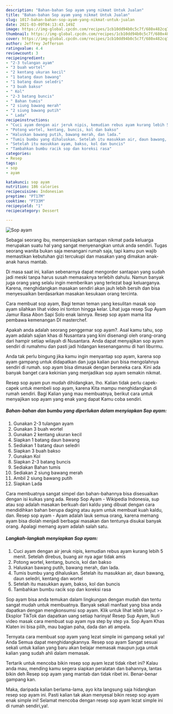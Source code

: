 ```yaml
---
description: "Bahan-bahan Sop ayam yang nikmat Untuk Jualan"
title: "Bahan-bahan Sop ayam yang nikmat Untuk Jualan"
slug: 1017-bahan-bahan-sop-ayam-yang-nikmat-untuk-jualan
date: 2021-03-09T04:13:43.149Z
image: https://img-global.cpcdn.com/recipes/1cb10dd94b0c5c7f/680x482cq70/sop-ayam-foto-resep-utama.jpg
thumbnail: https://img-global.cpcdn.com/recipes/1cb10dd94b0c5c7f/680x482cq70/sop-ayam-foto-resep-utama.jpg
cover: https://img-global.cpcdn.com/recipes/1cb10dd94b0c5c7f/680x482cq70/sop-ayam-foto-resep-utama.jpg
author: Jeffrey Jefferson
ratingvalue: 4.4
reviewcount: 3
recipeingredient:
- "2-3 tulangan ayam"
- "3 buah wortel"
- "2 kentang ukuran kecil"
- "1 batang daun bawang"
- "1 batang daun seledri"
- "3 buah bakso"
- " Kol"
- "2-3 batang buncis"
- " Bahan tumis"
- "2 siung bawang merah"
- "2 siung bawang putih"
- " Lada"
recipeinstructions:
- "Cuci ayam dengan air jeruk nipis, kemudian rebus ayam kurang lebih 5 menit. Setelah direbus, buang air nya agar tidak amis"
- "Potong wortel, kentang, buncis, kol dan bakso"
- "Haluskan bawang putih, bawang merah, dan lada."
- "Tumis bumbu yang dihaluskan. Setelah itu masukkan air, daun bawang, daun seledri, kentang dan wortel"
- "Setelah itu masukkan ayam, bakso, kol dan buncis"
- "Tambahkan bumbu racik sop dan koreksi rasa"
categories:
- Resep
tags:
- sop
- ayam

katakunci: sop ayam 
nutrition: 186 calories
recipecuisine: Indonesian
preptime: "PT17M"
cooktime: "PT33M"
recipeyield: "1"
recipecategory: Dessert

---
```



![Sop ayam](https://img-global.cpcdn.com/recipes/1cb10dd94b0c5c7f/680x482cq70/sop-ayam-foto-resep-utama.jpg)

Sebagai seorang ibu, mempersiapkan santapan nikmat pada keluarga merupakan suatu hal yang sangat menyenangkan untuk anda sendiri. Tugas seorang  wanita bukan saja menangani rumah saja, tapi kamu pun wajib memastikan kebutuhan gizi tercukupi dan masakan yang dimakan anak-anak harus mantab.

Di masa  saat ini, kalian sebenarnya dapat mengorder santapan yang sudah jadi meski tanpa harus susah memasaknya terlebih dahulu. Namun banyak juga orang yang selalu ingin memberikan yang terlezat bagi keluarganya. Karena, menghidangkan masakan sendiri akan jauh lebih bersih dan bisa menyesuaikan berdasarkan masakan kesukaan orang tercinta. 

Cara membuat sop ayam, Bagi teman teman yang kesulitan masak sop ayam silahkan lihat video ini tonton hingga kelar. Lihat juga resep Sup Ayam Jamur Rasa Abon Sapi Solo enak lainnya. Resep sop ayam mama lita pembawa kemenangan DI masterchef.

Apakah anda adalah seorang penggemar sop ayam?. Asal kamu tahu, sop ayam adalah sajian khas di Nusantara yang kini disenangi oleh orang-orang dari hampir setiap wilayah di Nusantara. Anda dapat menyajikan sop ayam sendiri di rumahmu dan pasti jadi hidangan kesenanganmu di hari liburmu.

Anda tak perlu bingung jika kamu ingin menyantap sop ayam, karena sop ayam gampang untuk didapatkan dan juga kalian pun bisa mengolahnya sendiri di rumah. sop ayam bisa dimasak dengan beraneka cara. Kini ada banyak banget cara kekinian yang menjadikan sop ayam semakin nikmat.

Resep sop ayam pun mudah dihidangkan, lho. Kalian tidak perlu capek-capek untuk membeli sop ayam, karena Kita mampu menghidangkan di rumah sendiri. Bagi Kalian yang mau membuatnya, berikut cara untuk menyajikan sop ayam yang enak yang dapat Kamu coba sendiri.

<!--inarticleads1-->

##### Bahan-bahan dan bumbu yang diperlukan dalam menyiapkan Sop ayam:

1. Gunakan 2-3 tulangan ayam
1. Gunakan 3 buah wortel
1. Gunakan 2 kentang ukuran kecil
1. Siapkan 1 batang daun bawang
1. Sediakan 1 batang daun seledri
1. Siapkan 3 buah bakso
1. Gunakan  Kol
1. Siapkan 2-3 batang buncis
1. Sediakan  Bahan tumis
1. Sediakan 2 siung bawang merah
1. Ambil 2 siung bawang putih
1. Siapkan  Lada


Cara membuatnya sangat simpel dan bahan-bahannya bisa disesuaikan dengan isi kulkas yang ada. Resep Sop Ayam - Wikipedia Indonesia, sup atau sop adalah masakan berkuah dari kaldu yang dibuat dengan cara mendidihkan bahan berupa daging atau ayam untuk membuat kuah kaldu, dan. Resep sop ayam - Ayam adalah lauk semua orang, karena memang ayam bisa diolah menjadi berbagai masakan dan tentunya disukai banyak orang. Apalagi memang ayam adalah salah satu. 

<!--inarticleads2-->

##### Langkah-langkah menyiapkan Sop ayam:

1. Cuci ayam dengan air jeruk nipis, kemudian rebus ayam kurang lebih 5 menit. Setelah direbus, buang air nya agar tidak amis
1. Potong wortel, kentang, buncis, kol dan bakso
1. Haluskan bawang putih, bawang merah, dan lada.
1. Tumis bumbu yang dihaluskan. Setelah itu masukkan air, daun bawang, daun seledri, kentang dan wortel
1. Setelah itu masukkan ayam, bakso, kol dan buncis
1. Tambahkan bumbu racik sop dan koreksi rasa


Sop ayam bisa anda temukan dalam lingkungan dengan mudah dan tentu sangat mudah untuk membuatnya. Banyak sekali manfaat yang bisa anda dapatkan dengan mengkonsumsi sop ayam. Klik untuk lihat lebih lanjut &gt;&gt; Eksplor TikTok dan dapatkan uang setiap harinya! Resep Sup Ayam, Ikuti video masak cara membuat sup ayam nya step by step ya. Sop Ayam Khas Klaten ini bisa pilih, mau bagian paha, dada dan ati ampela. 

Ternyata cara membuat sop ayam yang lezat simple ini gampang sekali ya! Anda Semua dapat menghidangkannya. Resep sop ayam Sangat sesuai sekali untuk kalian yang baru akan belajar memasak maupun juga untuk kalian yang sudah ahli dalam memasak.

Tertarik untuk mencoba bikin resep sop ayam lezat tidak ribet ini? Kalau anda mau, mending kamu segera siapkan peralatan dan bahannya, lantas bikin deh Resep sop ayam yang mantab dan tidak ribet ini. Benar-benar gampang kan. 

Maka, daripada kalian berlama-lama, ayo kita langsung saja hidangkan resep sop ayam ini. Pasti kalian tak akan menyesal bikin resep sop ayam enak simple ini! Selamat mencoba dengan resep sop ayam lezat simple ini di rumah sendiri,ya!.

